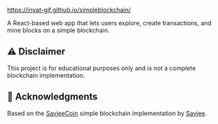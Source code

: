 https://inyat-gif.github.io/simpleblockchain/

A React-based web app that lets users explore, create transactions, and mine blocks on a simple blockchain.


## ⚠️ Disclaimer

This project is for educational purposes only and is not a complete blockchain implementation.

## 🙌 Acknowledgments

Based on the [SavjeeCoin](https://github.com/Savjee/SavjeeCoin) simple blockchain implementation by [Savjee](https://github.com/Savjee).
